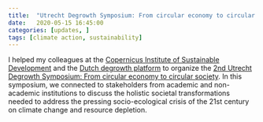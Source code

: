 ```yaml
---
title:  "Utrecht Degrowth Symposium: From circular economy to circular society"
date:   2020-05-15 16:45:00
categories: [updates, ]
tags: [climate action, sustainability]
---
```


I helped my colleagues at the [Copernicus Institute of Sustainable Development](https://www.uu.nl/en/research/copernicus-institute-of-sustainable-development) and the [Dutch degrowth platform](http://www.ontgroei.nl/) to organize the [2nd Utrecht Degrowth Symposium: From circular economy to circular society](https://www.uu.nl/en/events/online-utrecht-degrowth-symposium-from-circular-economy-to-circular-society). In this symposium, we connected to stakeholders from academic and non-academic institutions to discuss the holistic societal transformations needed to address the pressing socio-ecological crisis of the 21st century on climate change and resource depletion.